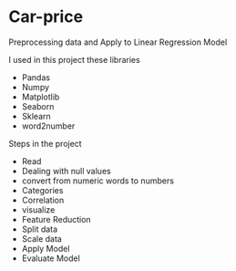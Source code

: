 # Car-price
Preprocessing data and Apply to Linear Regression Model
<p>I used in this project these libraries</p>
<ul>
  <li>Pandas</li>
  <li>Numpy</li>
  <li>Matplotlib</li>
  <li>Seaborn</li>
  <li>Sklearn</li>
  <li>word2number</li>
</ul>
<p>Steps in the project</p>
<ul>
  <li>Read</li>
  <li>Dealing with null values</li>
  <li>convert from numeric words to numbers</li>
  <li>Categories</li>
  <li>Correlation</li>
  <li>visualize</li>
  <li>Feature Reduction</li>
  <li>Split data</li>
  <li>Scale data</li>
  <li>Apply Model</li>
  <li>Evaluate Model</li>
</ul>
